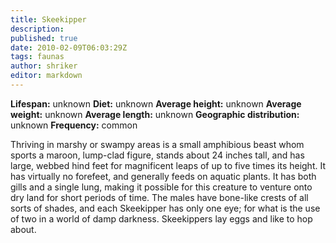 ```yaml
---
title: Skeekipper
description:
published: true
date: 2010-02-09T06:03:29Z
tags: faunas
author: shriker
editor: markdown
---
```

<!-- infobox starts -->
**Lifespan:** unknown
**Diet:** unknown
**Average height:** unknown
**Average weight:** unknown
**Average length:** unknown
**Geographic distribution:** unknown
**Frequency:** common
<!-- infobox ends -->

Thriving in marshy or swampy areas is a small amphibious beast whom sports a maroon, lump-clad figure, stands about 24 inches tall, and has large, webbed hind feet for magnificent leaps of up to five times its height. It has virtually no forefeet, and generally feeds on aquatic plants. It has both gills and a single lung, making it possible for this creature to venture onto dry land for short periods of time. The males have bone-like crests of all sorts of shades, and each Skeekipper has only one eye; for what is the use of two in a world of damp darkness. Skeekippers lay eggs and like to hop about.